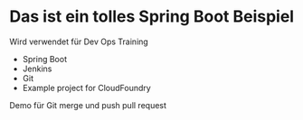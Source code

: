 # Das ist ein tolles Spring Boot Beispiel

Wird verwendet für Dev Ops Training
- Spring Boot
- Jenkins
- Git
- Example project for CloudFoundry

Demo für Git merge und push
pull request
